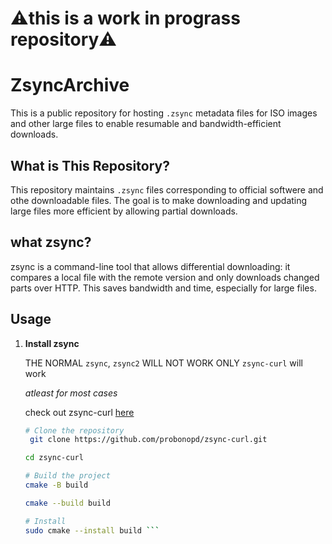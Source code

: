# ⚠️this is a work in prograss repository⚠️


# ZsyncArchive

This is a public repository for hosting `.zsync` metadata files for ISO images and other large files to enable resumable and bandwidth-efficient downloads.

## What is This Repository?

This repository maintains `.zsync` files corresponding to official softwere and othe downloadable files. The goal is to make downloading and updating large files more efficient by allowing partial downloads.

## what zsync?

zsync is a command-line tool that allows differential downloading: it compares a local file with the remote version and only downloads changed parts over HTTP. This saves bandwidth and time, especially for large files.

## Usage

1. **Install zsync**
   
   THE NORMAL `zsync`, `zsync2` WILL NOT WORK ONLY `zsync-curl` will work
   
   *atleast for most cases*
   
   check out zsync-curl [here](https://github.com/probonopd/zsync-curl.git)

   ```bash 
   # Clone the repository
    git clone https://github.com/probonopd/zsync-curl.git 

   cd zsync-curl 

   # Build the project
   cmake -B build 

   cmake --build build 

   # Install
   sudo cmake --install build ```
